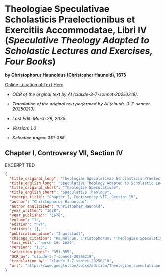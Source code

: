 # Theologiae Speculativae Scholasticis Praelectionibus et Exercitiis Accommodatae, Libri IV (*Speculative Theology Adapted to Scholastic Lectures and Exercises, Four Books*)  
  
**by Christophorus Haunoldus (Christopher Haunold), 1678**  
  
[Online Location of Text Here](https://www.google.com/books/edition/Theologiae_speculatiuae_scholasticis_pra/9Su7UBODULYC?hl=en&gbpv=1&pg=PA351&printsec=frontcover)  
  
- *OCR of the original text by AI (claude-3-7-sonnet-20250219).*  
  
- *Translation of the original text performed by AI (claude-3-7-sonnet-20250219).*  
  
- *Last Edit: March 29, 2025.*  
  
- *Version: 1.0*  
  
- *Selection pages: 351-355*  
  
## Chapter I, Controversy VII, Section IV

EXCERPT TBD

```json
{
  "title_original_long": "Theologiae Speculativae Scholasticis Praelectionibus et Exercitiis Accommodatae, Libri IV",
  "title_english_long": "Speculative Theology Adapted to Scholastic Lectures and Exercises, Four Books",
  "title_original_short": "Theologiae Speculativae",
  "title_english_short": "Speculative Theology",
  "excerpt_title": "Chapter I, Controversy VII, Section IV",
  "author": "Christophorus Haunoldus",
  "author_anglicized": "Christopher Haunold",
  "year_written": "1678",
  "year_published": "1678",
  "volume": "1",
  "edition": "n/a",
  "editors": [],
  "publication_place": "Ingolstadt",
  "chicago_citation": "Haunoldus, Christophorus. *Theologiae Speculativae Scholasticis Praelectionibus et Exercitiis Accommodatae*, Book I, Part III, Treatise I, Chapter I, Controversy VII, § V. Ingolstadt: Joannem Philippum Zinck, 1678.",
  "last_edit": "March 29, 2025",
  "version": "1.0",
  "selection_pages": "351-355",
  "OCR_by": "claude-3-7-sonnet-20250219",
  "translation_by": "claude-3-7-sonnet-20250219",
  "url": "https://www.google.com/books/edition/Theologiae_speculatiuae_scholasticis_pra/9Su7UBODULYC?hl=en&gbpv=1&pg=PA351&printsec=frontcover"
}
```
